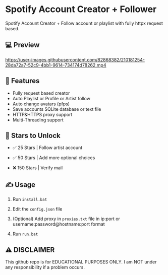 # Spotify Account Creator + Follower 
 Spotify Account Creator + Follow account or playlist with fully httpx request based.

## 💻 Preview

https://user-images.githubusercontent.com/82868382/210181254-28da72a7-52c9-4bb1-9614-734174d78262.mp4

## 👾 Features
- Fully request based creator
- Auto Playlist or Profile or Artist follow
- Auto change avatars (pfps)
- Save accounts SQLite database or text file
- HTTP&HTTPS proxy support
- Multi-Threading support

## 🌟 Stars to Unlock

- ✅ 25 Stars | Follow artist account

- ✅ 50 Stars | Add more optional choices

- ❌ 150 Stars | Verify mail

## ✍️ Usage
1. Run `install.bat`

2. Edit the `config.json` file

3. (Optional) Add proxy in `proxies.txt` file in ip:port or username:password@hostname:port format 

4. Run `run.bat`

## ⚠️ DISCLAIMER
This github repo is for EDUCATIONAL PURPOSES ONLY. I am NOT under any responsibility if a problem occurs.
